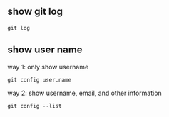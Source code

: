 ## show git log

```
git log
```

## show user name

way 1: only show username 
``` 
git config user.name
```

way 2: show username, email, and other information
```
git config --list
```


